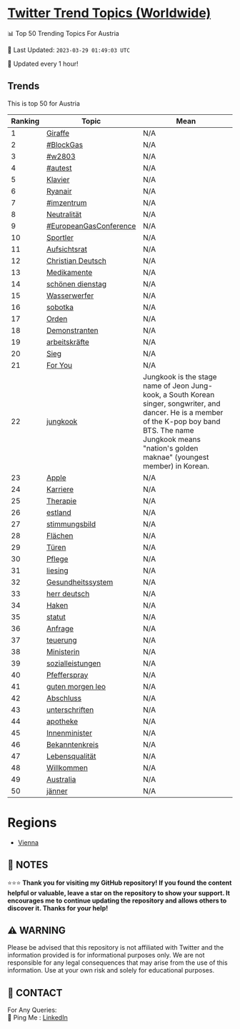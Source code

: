 [Twitter Trend Topics (Worldwide)](https://github.com/ErcinDedeoglu/Twitter-Trend-Topics)
==========


📊 Top 50 Trending Topics For Austria

📆 Last Updated: `2023-03-29 01:49:03 UTC`

🔧 Updated every 1 hour!


## Trends

This is top 50 for Austria

| Ranking | Topic | Mean |
| ------- | ------------ | ------------ |
| 1 | [Giraffe](http://twitter.com/search?q=Giraffe) | N/A |
| 2 | [#BlockGas](http://twitter.com/search?q=%23BlockGas) | N/A |
| 3 | [#w2803](http://twitter.com/search?q=%23w2803) | N/A |
| 4 | [#autest](http://twitter.com/search?q=%23autest) | N/A |
| 5 | [Klavier](http://twitter.com/search?q=Klavier) | N/A |
| 6 | [Ryanair](http://twitter.com/search?q=Ryanair) | N/A |
| 7 | [#imzentrum](http://twitter.com/search?q=%23imzentrum) | N/A |
| 8 | [Neutralität](http://twitter.com/search?q=Neutralit%c3%a4t) | N/A |
| 9 | [#EuropeanGasConference](http://twitter.com/search?q=%23EuropeanGasConference) | N/A |
| 10 | [Sportler](http://twitter.com/search?q=Sportler) | N/A |
| 11 | [Aufsichtsrat](http://twitter.com/search?q=Aufsichtsrat) | N/A |
| 12 | [Christian Deutsch](http://twitter.com/search?q=Christian+Deutsch) | N/A |
| 13 | [Medikamente](http://twitter.com/search?q=Medikamente) | N/A |
| 14 | [schönen dienstag](http://twitter.com/search?q=sch%c3%b6nen+dienstag) | N/A |
| 15 | [Wasserwerfer](http://twitter.com/search?q=Wasserwerfer) | N/A |
| 16 | [sobotka](http://twitter.com/search?q=sobotka) | N/A |
| 17 | [Orden](http://twitter.com/search?q=Orden) | N/A |
| 18 | [Demonstranten](http://twitter.com/search?q=Demonstranten) | N/A |
| 19 | [arbeitskräfte](http://twitter.com/search?q=arbeitskr%c3%a4fte) | N/A |
| 20 | [Sieg](http://twitter.com/search?q=Sieg) | N/A |
| 21 | [For You](http://twitter.com/search?q=For+You) | N/A |
| 22 | [jungkook](http://twitter.com/search?q=jungkook) | Jungkook is the stage name of Jeon Jung-kook, a South Korean singer, songwriter, and dancer. He is a member of the K-pop boy band BTS. The name Jungkook means "nation's golden maknae" (youngest member) in Korean. |
| 23 | [Apple](http://twitter.com/search?q=Apple) | N/A |
| 24 | [Karriere](http://twitter.com/search?q=Karriere) | N/A |
| 25 | [Therapie](http://twitter.com/search?q=Therapie) | N/A |
| 26 | [estland](http://twitter.com/search?q=estland) | N/A |
| 27 | [stimmungsbild](http://twitter.com/search?q=stimmungsbild) | N/A |
| 28 | [Flächen](http://twitter.com/search?q=Fl%c3%a4chen) | N/A |
| 29 | [Türen](http://twitter.com/search?q=T%c3%bcren) | N/A |
| 30 | [Pflege](http://twitter.com/search?q=Pflege) | N/A |
| 31 | [liesing](http://twitter.com/search?q=liesing) | N/A |
| 32 | [Gesundheitssystem](http://twitter.com/search?q=Gesundheitssystem) | N/A |
| 33 | [herr deutsch](http://twitter.com/search?q=herr+deutsch) | N/A |
| 34 | [Haken](http://twitter.com/search?q=Haken) | N/A |
| 35 | [statut](http://twitter.com/search?q=statut) | N/A |
| 36 | [Anfrage](http://twitter.com/search?q=Anfrage) | N/A |
| 37 | [teuerung](http://twitter.com/search?q=teuerung) | N/A |
| 38 | [Ministerin](http://twitter.com/search?q=Ministerin) | N/A |
| 39 | [sozialleistungen](http://twitter.com/search?q=sozialleistungen) | N/A |
| 40 | [Pfefferspray](http://twitter.com/search?q=Pfefferspray) | N/A |
| 41 | [guten morgen leo](http://twitter.com/search?q=guten+morgen+leo) | N/A |
| 42 | [Abschluss](http://twitter.com/search?q=Abschluss) | N/A |
| 43 | [unterschriften](http://twitter.com/search?q=unterschriften) | N/A |
| 44 | [apotheke](http://twitter.com/search?q=apotheke) | N/A |
| 45 | [Innenminister](http://twitter.com/search?q=Innenminister) | N/A |
| 46 | [Bekanntenkreis](http://twitter.com/search?q=Bekanntenkreis) | N/A |
| 47 | [Lebensqualität](http://twitter.com/search?q=Lebensqualit%c3%a4t) | N/A |
| 48 | [Willkommen](http://twitter.com/search?q=Willkommen) | N/A |
| 49 | [Australia](http://twitter.com/search?q=Australia) | N/A |
| 50 | [jänner](http://twitter.com/search?q=j%c3%a4nner) | N/A |



# Regions

* [Vienna](</Austria/Vienna.md>)



## 📝 NOTES

⭐⭐⭐ **Thank you for visiting my GitHub repository! If you found the content helpful or valuable, leave a star on the repository to show your support. It encourages me to continue updating the repository and allows others to discover it. Thanks for your help!**


## ⚠️ WARNING

Please be advised that this repository is not affiliated with Twitter and the information provided is for informational purposes only. We are not responsible for any legal consequences that may arise from the use of this information. Use at your own risk and solely for educational purposes.


## 📨 CONTACT

 For Any Queries:  
            🏓 Ping Me : [LinkedIn](https://www.linkedin.com/in/ercindedeoglu/)
